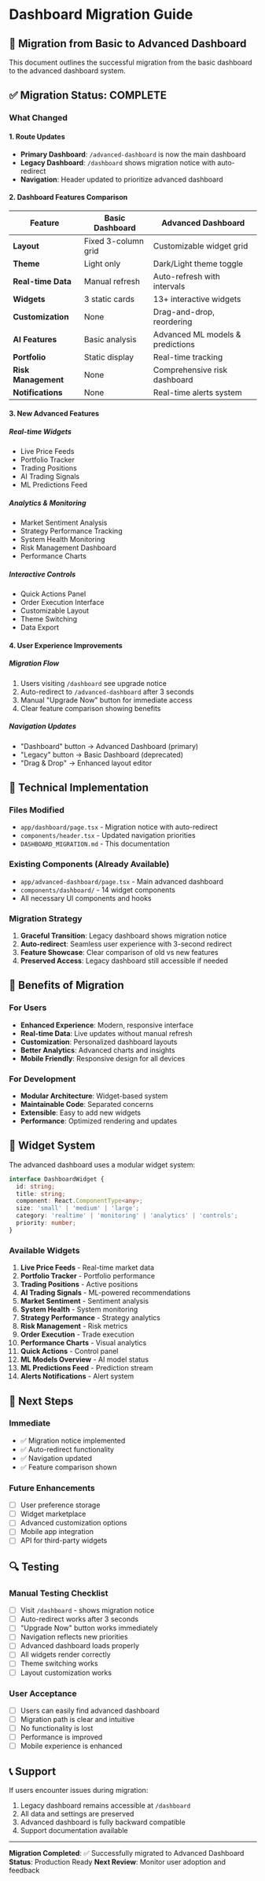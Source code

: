 # Dashboard Migration Guide

## 🚀 Migration from Basic to Advanced Dashboard

This document outlines the successful migration from the basic dashboard to the advanced dashboard system.

## ✅ Migration Status: COMPLETE

### What Changed

#### 1. **Route Updates**
- **Primary Dashboard**: `/advanced-dashboard` is now the main dashboard
- **Legacy Dashboard**: `/dashboard` shows migration notice with auto-redirect
- **Navigation**: Header updated to prioritize advanced dashboard

#### 2. **Dashboard Features Comparison**

| Feature | Basic Dashboard | Advanced Dashboard |
|---------|----------------|-------------------|
| **Layout** | Fixed 3-column grid | Customizable widget grid |
| **Theme** | Light only | Dark/Light theme toggle |
| **Real-time Data** | Manual refresh | Auto-refresh with intervals |
| **Widgets** | 3 static cards | 13+ interactive widgets |
| **Customization** | None | Drag-and-drop, reordering |
| **AI Features** | Basic analysis | Advanced ML models & predictions |
| **Portfolio** | Static display | Real-time tracking |
| **Risk Management** | None | Comprehensive risk dashboard |
| **Notifications** | None | Real-time alerts system |

#### 3. **New Advanced Features**

##### **Real-time Widgets**
- Live Price Feeds
- Portfolio Tracker  
- Trading Positions
- AI Trading Signals
- ML Predictions Feed

##### **Analytics & Monitoring**
- Market Sentiment Analysis
- Strategy Performance Tracking
- System Health Monitoring
- Risk Management Dashboard
- Performance Charts

##### **Interactive Controls**
- Quick Actions Panel
- Order Execution Interface
- Customizable Layout
- Theme Switching
- Data Export

#### 4. **User Experience Improvements**

##### **Migration Flow**
1. Users visiting `/dashboard` see upgrade notice
2. Auto-redirect to `/advanced-dashboard` after 3 seconds
3. Manual "Upgrade Now" button for immediate access
4. Clear feature comparison showing benefits

##### **Navigation Updates**
- "Dashboard" button → Advanced Dashboard (primary)
- "Legacy" button → Basic Dashboard (deprecated)
- "Drag & Drop" → Enhanced layout editor

## 🔧 Technical Implementation

### Files Modified
- `app/dashboard/page.tsx` - Migration notice with auto-redirect
- `components/header.tsx` - Updated navigation priorities
- `DASHBOARD_MIGRATION.md` - This documentation

### Existing Components (Already Available)
- `app/advanced-dashboard/page.tsx` - Main advanced dashboard
- `components/dashboard/` - 14 widget components
- All necessary UI components and hooks

### Migration Strategy
1. **Graceful Transition**: Legacy dashboard shows migration notice
2. **Auto-redirect**: Seamless user experience with 3-second redirect
3. **Feature Showcase**: Clear comparison of old vs new features
4. **Preserved Access**: Legacy dashboard still accessible if needed

## 🎯 Benefits of Migration

### For Users
- **Enhanced Experience**: Modern, responsive interface
- **Real-time Data**: Live updates without manual refresh
- **Customization**: Personalized dashboard layouts
- **Better Analytics**: Advanced charts and insights
- **Mobile Friendly**: Responsive design for all devices

### For Development
- **Modular Architecture**: Widget-based system
- **Maintainable Code**: Separated concerns
- **Extensible**: Easy to add new widgets
- **Performance**: Optimized rendering and updates

## 📱 Widget System

The advanced dashboard uses a modular widget system:

```typescript
interface DashboardWidget {
  id: string;
  title: string;
  component: React.ComponentType<any>;
  size: 'small' | 'medium' | 'large';
  category: 'realtime' | 'monitoring' | 'analytics' | 'controls';
  priority: number;
}
```

### Available Widgets
1. **Live Price Feeds** - Real-time market data
2. **Portfolio Tracker** - Portfolio performance
3. **Trading Positions** - Active positions
4. **AI Trading Signals** - ML-powered recommendations
5. **Market Sentiment** - Sentiment analysis
6. **System Health** - System monitoring
7. **Strategy Performance** - Strategy analytics
8. **Risk Management** - Risk metrics
9. **Order Execution** - Trade execution
10. **Performance Charts** - Visual analytics
11. **Quick Actions** - Control panel
12. **ML Models Overview** - AI model status
13. **ML Predictions Feed** - Prediction stream
14. **Alerts Notifications** - Alert system

## 🚀 Next Steps

### Immediate
- ✅ Migration notice implemented
- ✅ Auto-redirect functionality
- ✅ Navigation updated
- ✅ Feature comparison shown

### Future Enhancements
- [ ] User preference storage
- [ ] Widget marketplace
- [ ] Advanced customization options
- [ ] Mobile app integration
- [ ] API for third-party widgets

## 🔍 Testing

### Manual Testing Checklist
- [ ] Visit `/dashboard` - shows migration notice
- [ ] Auto-redirect works after 3 seconds
- [ ] "Upgrade Now" button works immediately
- [ ] Navigation reflects new priorities
- [ ] Advanced dashboard loads properly
- [ ] All widgets render correctly
- [ ] Theme switching works
- [ ] Layout customization works

### User Acceptance
- [ ] Users can easily find advanced dashboard
- [ ] Migration path is clear and intuitive
- [ ] No functionality is lost
- [ ] Performance is improved
- [ ] Mobile experience is enhanced

## 📞 Support

If users encounter issues during migration:
1. Legacy dashboard remains accessible at `/dashboard`
2. All data and settings are preserved
3. Advanced dashboard is fully backward compatible
4. Support documentation available

---

**Migration Completed**: ✅ Successfully migrated to Advanced Dashboard
**Status**: Production Ready
**Next Review**: Monitor user adoption and feedback
